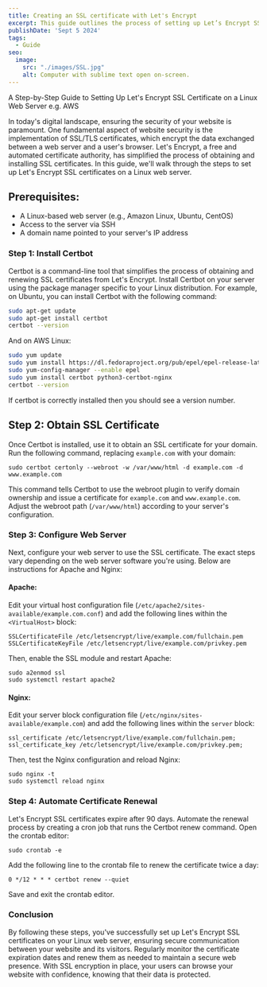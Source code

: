 ```yaml
---
title: Creating an SSL certificate with Let's Encrypt
excerpt: This guide outlines the process of setting up Let’s Encrypt SSL certificates on a Linux web server. It covers installing Certbot, obtaining SSL certificates, configuring the web server (Apache or Nginx), and automating certificate renewal.
publishDate: 'Sept 5 2024'
tags:
  - Guide
seo:
  image:
    src: "./images/SSL.jpg"
    alt: Computer with sublime text open on-screen.
---
```

A Step-by-Step Guide to Setting Up Let's Encrypt SSL Certificate on a Linux Web Server e.g. AWS

In today's digital landscape, ensuring the security of your website is paramount. One fundamental aspect of website security is the implementation of SSL/TLS certificates, which encrypt the data exchanged between a web server and a user's browser. Let's Encrypt, a free and automated certificate authority, has simplified the process of obtaining and installing SSL certificates. In this guide, we'll walk through the steps to set up Let's Encrypt SSL certificates on a Linux web server.

## Prerequisites:
- A Linux-based web server (e.g., Amazon Linux, Ubuntu, CentOS)
- Access to the server via SSH
- A domain name pointed to your server's IP address

### Step 1: Install Certbot
Certbot is a command-line tool that simplifies the process of obtaining and renewing SSL certificates from Let's Encrypt. Install Certbot on your server using the package manager specific to your Linux distribution. For example, on Ubuntu, you can install Certbot with the following command:

```bash
sudo apt-get update
sudo apt-get install certbot
certbot --version
```

And on AWS Linux:

```bash
sudo yum update
sudo yum install https://dl.fedoraproject.org/pub/epel/epel-release-latest-7.noarch.rpm
sudo yum-config-manager --enable epel
sudo yum install certbot python3-certbot-nginx
certbot --version
```

If certbot is correctly installed then you should see a version number.

## Step 2: Obtain SSL Certificate
Once Certbot is installed, use it to obtain an SSL certificate for your domain. Run the following command, replacing `example.com` with your domain:

```
sudo certbot certonly --webroot -w /var/www/html -d example.com -d www.example.com
```

This command tells Certbot to use the webroot plugin to verify domain ownership and issue a certificate for `example.com` and `www.example.com`. Adjust the webroot path (`/var/www/html`) according to your server's configuration.

### Step 3: Configure Web Server
Next, configure your web server to use the SSL certificate. The exact steps vary depending on the web server software you're using. Below are instructions for Apache and Nginx:

#### Apache:
Edit your virtual host configuration file (`/etc/apache2/sites-available/example.com.conf`) and add the following lines within the `<VirtualHost>` block:

```
SSLCertificateFile /etc/letsencrypt/live/example.com/fullchain.pem
SSLCertificateKeyFile /etc/letsencrypt/live/example.com/privkey.pem
```

Then, enable the SSL module and restart Apache:

```
sudo a2enmod ssl
sudo systemctl restart apache2
```

#### Nginx:
Edit your server block configuration file (`/etc/nginx/sites-available/example.com`) and add the following lines within the `server` block:

```
ssl_certificate /etc/letsencrypt/live/example.com/fullchain.pem;
ssl_certificate_key /etc/letsencrypt/live/example.com/privkey.pem;
```

Then, test the Nginx configuration and reload Nginx:

```
sudo nginx -t
sudo systemctl reload nginx
```

### Step 4: Automate Certificate Renewal
Let's Encrypt SSL certificates expire after 90 days. Automate the renewal process by creating a cron job that runs the Certbot renew command. Open the crontab editor:

```
sudo crontab -e
```

Add the following line to the crontab file to renew the certificate twice a day:

```
0 */12 * * * certbot renew --quiet
```

Save and exit the crontab editor.

### Conclusion
By following these steps, you've successfully set up Let's Encrypt SSL certificates on your Linux web server, ensuring secure communication between your website and its visitors. Regularly monitor the certificate expiration dates and renew them as needed to maintain a secure web presence. With SSL encryption in place, your users can browse your website with confidence, knowing that their data is protected.